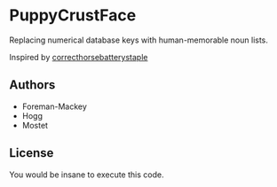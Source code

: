 PuppyCrustFace
==============

Replacing numerical database keys with human-memorable noun lists.

Inspired by [correcthorsebatterystaple](http://xkcd.com/936/)

Authors
-------
* Foreman-Mackey
* Hogg
* Mostet

License
-------
You would be insane to execute this code.
